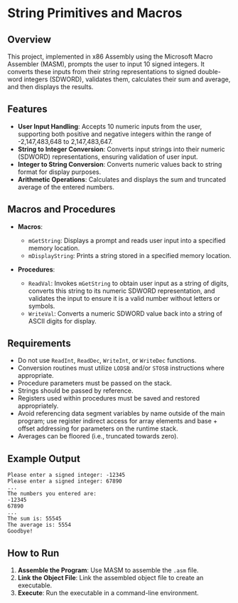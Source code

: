 # String Primitives and Macros

## Overview

This project, implemented in x86 Assembly using the Microsoft Macro Assembler (MASM), prompts the user to input 10 signed integers. It converts these inputs from their string representations to signed double-word integers (SDWORD), validates them, calculates their sum and average, and then displays the results.

## Features

- **User Input Handling**: Accepts 10 numeric inputs from the user, supporting both positive and negative integers within the range of -2,147,483,648 to 2,147,483,647.
- **String to Integer Conversion**: Converts input strings into their numeric (SDWORD) representations, ensuring validation of user input.
- **Integer to String Conversion**: Converts numeric values back to string format for display purposes.
- **Arithmetic Operations**: Calculates and displays the sum and truncated average of the entered numbers.

## Macros and Procedures

- **Macros**:
  - `mGetString`: Displays a prompt and reads user input into a specified memory location.
  - `mDisplayString`: Prints a string stored in a specified memory location.

- **Procedures**:
  - `ReadVal`: Invokes `mGetString` to obtain user input as a string of digits, converts this string to its numeric SDWORD representation, and validates the input to ensure it is a valid number without letters or symbols.
  - `WriteVal`: Converts a numeric SDWORD value back into a string of ASCII digits for display.

## Requirements

- Do not use `ReadInt`, `ReadDec`, `WriteInt`, or `WriteDec` functions.
- Conversion routines must utilize `LODSB` and/or `STOSB` instructions where appropriate.
- Procedure parameters must be passed on the stack.
- Strings should be passed by reference.
- Registers used within procedures must be saved and restored appropriately.
- Avoid referencing data segment variables by name outside of the main program; use register indirect access for array elements and base + offset addressing for parameters on the runtime stack.
- Averages can be floored (i.e., truncated towards zero).

## Example Output

```
Please enter a signed integer: -12345
Please enter a signed integer: 67890
...
The numbers you entered are:
-12345
67890
...
The sum is: 55545
The average is: 5554
Goodbye!
```

## How to Run

1. **Assemble the Program**: Use MASM to assemble the `.asm` file.
2. **Link the Object File**: Link the assembled object file to create an executable.
3. **Execute**: Run the executable in a command-line environment.


